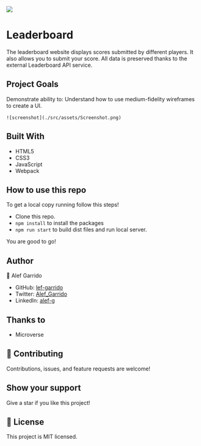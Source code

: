 ![](https://img.shields.io/badge/Microverse-blueviolet)

# Leaderboard
The leaderboard website displays scores submitted by different players. It also allows you to submit your score. All data is preserved thanks to the external Leaderboard API service.

## Project Goals 
  
  Demonstrate ability to:
    Understand how to use medium-fidelity wireframes to create a UI.

    ![screenshot](./src/assets/Screenshot.png)

## Built With

- HTML5
- CSS3
- JavaScript
- Webpack

## How to use this repo

To get a local copy running follow this steps!

- Clone this repo.
-  ``` npm install ``` to install the packages
- ``` npm run start ``` to build dist files and run local server.


You are good to go! 

## Author

👤 Alef Garrido

- GitHub: [lef-garrido](https://github.com/alef-garrido)
- Twitter: [Alef_Garrido](https://twitter.com/Alef_Garrido)
- LinkedIn: [alef-g](https://www.linkedin.com/in/alef-g/)

## Thanks to

- Microverse 

## :handshake: Contributing
Contributions, issues, and feature requests are welcome!

## Show your support
Give a star if you like this project!

## :memo: License
This project is MIT licensed.